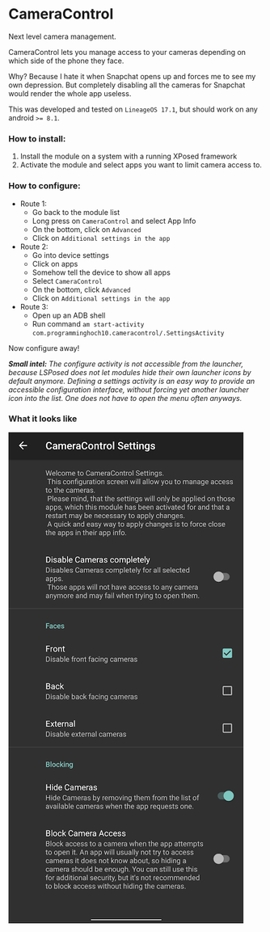# CameraControl
Next level camera management.

CameraControl lets you manage access to your cameras depending on which side of the phone they face.

Why? Because I hate it when Snapchat opens up and forces me to see my own depression. But completely disabling all the cameras for Snapchat would render the whole app useless.

This was developed and tested on `LineageOS 17.1`, but should work on any android `>= 8.1`.

### How to install:

1. Install the module on a system with a running XPosed framework
1. Activate the module and select apps you want to limit camera access to.

### How to configure:

- Route 1:
    - Go back to the module list
    - Long press on `CameraControl` and select App Info
    - On the bottom, click on `Advanced`
    - Click on `Additional settings in the app`
- Route 2:
    - Go into device settings
    - Click on apps
    - Somehow tell the device to show all apps
    - Select `CameraControl`
    - On the bottom, click `Advanced`
    - Click on `Additional settings in the app`
- Route 3:
    - Open up an ADB shell
    - Run command `am start-activity com.programminghoch10.cameracontrol/.SettingsActivity`

Now configure away!

___Small intel:__ The configure activity is not accessible from the launcher, 
because LSPosed does not let modules hide their own launcher icons by default anymore. 
Defining a settings activity is an easy way to provide an accessible configuration interface, 
without forcing yet another launcher icon into the list.
One does not have to open the menu often anyways._

### What it looks like
![Screenshot](screenshot.png)

